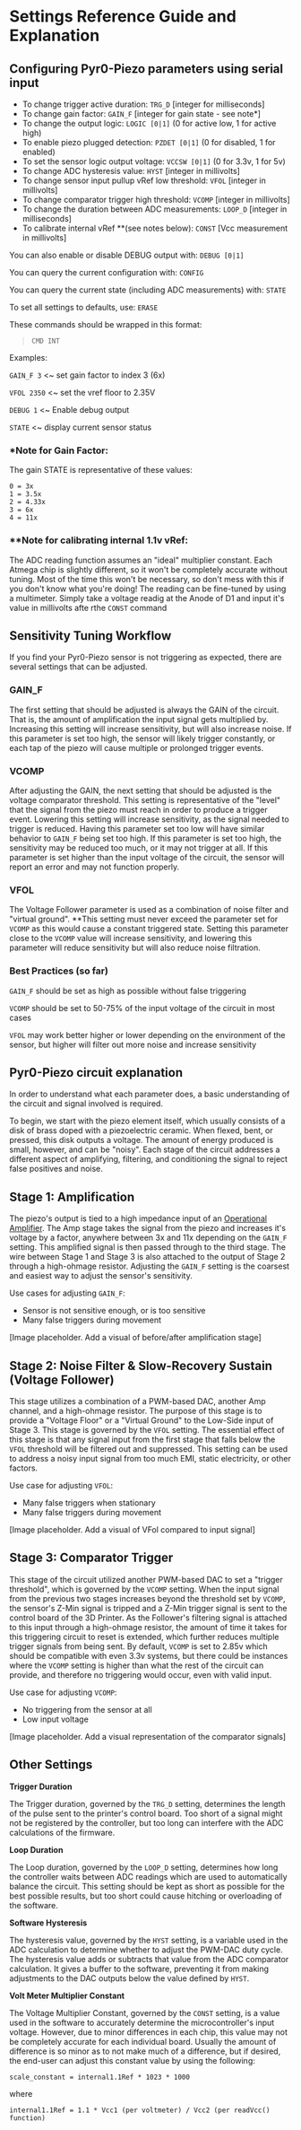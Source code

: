 # Settings Reference Guide and Explanation

## Configuring Pyr0-Piezo parameters using serial input

- To change trigger active duration: `TRG_D` [integer for milliseconds]
- To change gain factor: `GAIN_F` [integer for gain state - see note*]
- To change the output logic: `LOGIC [0|1]` (0 for active low, 1 for active high)
- To enable piezo plugged detection: `PZDET [0|1]` (0 for disabled, 1 for enabled)
- To set the sensor logic output voltage: `VCCSW [0|1]` (0 for 3.3v, 1 for 5v)
- To change ADC hysteresis value: `HYST` [integer in millivolts]
- To change sensor input pullup vRef low threshold: `VFOL` [integer in millivolts]
- To change comparator trigger high threshold: `VCOMP` [integer in millivolts]
- To change the duration between ADC measurements: `LOOP_D` [integer in milliseconds]
- To calibrate internal vRef **(see notes below): `CONST` [Vcc measurement in millivolts]

You can also enable or disable DEBUG output with: `DEBUG [0|1]`

You can query the current configuration with: `CONFIG`

You can query the current state (including ADC measurements) with: `STATE`

To set all settings to defaults, use: `ERASE`

These commands should be wrapped in this format:
> `CMD INT`

Examples:

`GAIN_F 3` <~ set gain factor to index 3 (6x)

`VFOL 2350` <~ set the vref floor to 2.35V

`DEBUG 1` <~ Enable debug output

`STATE` <~ display current sensor status

### *Note for Gain Factor:

The gain STATE is representative of these values:

```
0 = 3x
1 = 3.5x
2 = 4.33x
3 = 6x
4 = 11x
```

### **Note for calibrating internal 1.1v vRef:

The ADC reading function assumes an "ideal" multiplier constant. Each Atmega
chip is slightly different, so it won't be completely accurate without tuning.
Most of the time this won't be necessary, so don't mess with this if you don't
know what you're doing!
The reading can be fine-tuned by using a multimeter. Simply take a voltage readig at the Anode of D1 and input it's value in millivolts afte rthe `CONST` command

## Sensitivity Tuning Workflow

If you find your Pyr0-Piezo sensor is not triggering as expected, there are several settings that can be adjusted.

### GAIN_F

The first setting that should be adjusted is always the GAIN of the circuit. That is, the amount of amplification the input signal gets multiplied by. Increasing this setting will increase sensitivity, but will also increase noise. If this parameter is set too high, the sensor will likely trigger constantly, or each tap of the piezo will cause multiple or prolonged trigger events.

### VCOMP

After adjusting the GAIN, the next setting that should be adjusted is the voltage comparator threshold. This setting is representative of the "level" that the signal from the piezo must reach in order to produce a trigger event. Lowering this setting will increase sensitivity, as the signal needed to trigger is reduced. Having this parameter set too low will have similar behavior to `GAIN_F` being set too high. If this parameter is set too high, the sensitivity may be reduced too much, or it may not trigger at all. If this parameter is set higher than the input voltage of the circuit, the sensor will report an error and may not function properly.

### VFOL

The Voltage Follower parameter is used as a combination of noise filter and "virtual ground". **This setting must never exceed the parameter set for `VCOMP` as this would cause a constant triggered state. Setting this parameter close to the `VCOMP` value will increase sensitivity, and lowering this parameter will reduce sensitivity but will also reduce noise filtration.

### Best Practices (so far)

`GAIN_F` should be set as high as possible without false triggering

`VCOMP` should be set to 50-75% of the input voltage of the circuit in most cases

`VFOL` may work better higher or lower depending on the environment of the sensor, but higher will filter out more noise and increase sensitivity

## Pyr0-Piezo circuit explanation

In order to understand what each parameter does, a basic understanding of the circuit and signal involved is required.

To begin, we start with the piezo element itself, which usually consists of a disk of brass doped with a piezoelectric ceramic. When flexed, bent, or pressed, this disk outputs a voltage. The amount of energy produced is small, however, and can be "noisy". Each stage of the circuit addresses a different aspect of amplifying, filtering, and conditioning the signal to reject false positives and noise.

## Stage 1: Amplification

The piezo's output is tied to a high impedance input of an [Operational Amplifier](https://www.electronics-tutorials.ws/opamp/opamp_1.html). The Amp stage takes the signal from the piezo and increases it's voltage by a factor, anywhere between 3x and 11x depending on the `GAIN_F` setting. This amplified signal is then passed through to the third stage. The wire between Stage 1 and Stage 3 is also attached to the output of Stage 2 through a high-ohmage resistor. Adjusting the `GAIN_F` setting is the coarsest and easiest way to adjust the sensor's sensitivity.

Use cases for adjusting `GAIN_F`:

 - Sensor is not sensitive enough, or is too sensitive
 - Many false triggers during movement

[Image placeholder. Add a visual of before/after amplification stage]

## Stage 2: Noise Filter & Slow-Recovery Sustain (Voltage Follower)

This stage utilizes a combination of a PWM-based DAC, another Amp channel, and a high-ohmage resistor. The purpose of this stage is to provide a "Voltage Floor" or a "Virtual Ground" to the Low-Side input of Stage 3. This stage is governed by the `VFOL` setting. The essential effect of this stage is that any signal input from the first stage that falls below the `VFOL` threshold will be filtered out and suppressed. This setting can be used to address a noisy input signal from too much EMI, static electricity, or other factors.

Use case for adjusting `VFOL`:

 - Many false triggers when stationary
 - Many false triggers during movement

[Image placeholder. Add a visual of VFol compared to input signal]

## Stage 3: Comparator Trigger

This stage of the circuit utilized another PWM-based DAC to set a "trigger threshold", which is governed by the `VCOMP` setting. When the input signal from the previous two stages increases beyond the threshold set by `VCOMP`, the sensor's Z-Min signal is tripped and a Z-Min trigger signal is sent to the control board of the 3D Printer. As the Follower's filtering signal is attached to this input through a high-ohmage resistor, the amount of time it takes for this triggering circuit to reset is extended, which further reduces multiple trigger signals from being sent. By default, `VCOMP` is set to 2.85v which should be compatible with even 3.3v systems, but there could be instances where the `VCOMP` setting is higher than what the rest of the circuit can provide, and therefore no triggering would occur, even with valid input.

Use case for adjusting `VCOMP`:

 - No triggering from the sensor at all
 - Low input voltage

[Image placeholder. Add a visual representation of the comparator signals]

## Other Settings

**Trigger Duration**

The Trigger duration, governed by the `TRG_D` setting, determines the length of the pulse sent to the printer's control board. Too short of a signal might not be registered by the controller, but too long can interfere with the ADC calculations of the firmware.

**Loop Duration**

The Loop duration, governed by the `LOOP_D` setting, determines how long the controller waits between ADC readings which are used to automatically balance the circuit. This setting should be kept as short as possible for the best possible results, but too short could cause hitching or overloading of the software.

**Software Hysteresis**

The hysteresis value, governed by the `HYST` setting, is a variable used in the ADC calculation to determine whether to adjust the PWM-DAC duty cycle. The hysteresis value adds or subtracts that value from the ADC comparator calculation. It gives a buffer to the software, preventing it from making adjustments to the DAC outputs below the value defined by `HYST`.

**Volt Meter Multiplier Constant**

The Voltage Multiplier Constant, governed by the `CONST` setting, is a value used in the software to accurately determine the microcontroller's input voltage. However, due to minor differences in each chip, this value may not be completely accurate for each individual board. Usually the amount of difference is so minor as to not make much of a difference, but if desired, the end-user can adjust this constant value by using the following:

`scale_constant = internal1.1Ref * 1023 * 1000`

where

`internal1.1Ref = 1.1 * Vcc1 (per voltmeter) / Vcc2 (per readVcc() function)`
